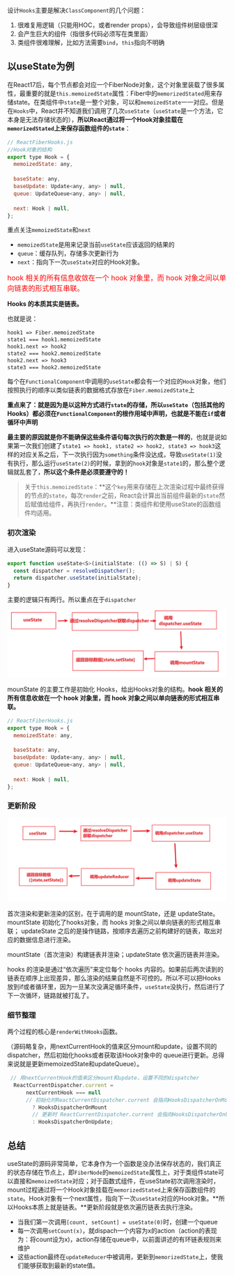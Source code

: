 

设计`Hooks`主要是解决`ClassComponent`的几个问题：

1. 很难复用逻辑（只能用HOC，或者render props），会导致组件树层级很深
2. 会产生巨大的组件（指很多代码必须写在类里面）
3. 类组件很难理解，比如方法需要`bind`，`this`指向不明确

## 以useState为例

在React17后，每个节点都会对应一个FiberNode对象，这个对象里装载了很多属性，最重要的就是`this.memoizedState`属性：Fiber中的`memorizedStated`用来存储state。在类组件中`state`是一整个对象，可以和`memoizedState`一一对应。但是在`Hooks`中，React并不知道我们调用了几次`useState`（`useState`是一个方法，它本身是无法存储状态的），**所以React通过将一个Hook对象挂载在`memorizedStated`上来保存函数组件的`state`**：

```js
// ReactFiberHooks.js 
//Hook对象的结构
export type Hook = {
  memoizedState: any, 

  baseState: any,    
  baseUpdate: Update<any, any> | null,  
  queue: UpdateQueue<any, any> | null,  

  next: Hook | null, 
};
```

重点关注`memoizedState`和`next`

- `memoizedState`是用来记录当前`useState`应该返回的结果的
- `queue`：缓存队列，存储多次更新行为
- `next`：指向下一次`useState`对应的Hook对象。

<font color=red size=3>hook 相关的所有信息收敛在一个 hook 对象里，而 hook 对象之间以单向链表的形式相互串联。</font>

**Hooks 的本质其实是链表。**

也就是说：

```
hook1 => Fiber.memoizedState
state1 === hook1.memoizedState
hook1.next => hook2
state2 === hook2.memoizedState
hook2.next => hook3
state3 === hook2.memoizedState
```

每个在`FunctionalComponent`中调用的`useState`都会有一个对应的`Hook`对象，他们按照执行的顺序以类似链表的数据格式存放在`Fiber.memoizedState`上

**重点来了：就是因为是以这种方式进行`state`的存储，所以`useState`（包括其他的Hooks）都必须在`FunctionalComponent`的根作用域中声明，也就是不能在`if`或者循环中声明**

**最主要的原因就是你不能确保这些条件语句每次执行的次数是一样的**，也就是说如果第一次我们创建了`state1 => hook1, state2 => hook2, state3 => hook3`这样的对应关系之后，下一次执行因为`something`条件没达成，导致`useState(1)`没有执行，那么运行`useState(2)`的时候，拿到的`hook`对象是`state1`的，那么整个逻辑就乱套了，**所以这个条件是必须要遵守的！**



>  关于`this.memoizedState`：**这个`key`用来存储在上次渲染过程中最终获得的节点的`state`，每次`render`之前，React会计算出当前组件最新的`state`然后赋值给组件，再执行`render`。**注意：类组件和使用useState的函数组件均适用。



### 初次渲染

进入useState源码可以发现：

```js
export function useState<S>(initialState: (() => S) | S) {
  const dispatcher = resolveDispatcher();
  return dispatcher.useState(initialState);
}
```

主要的逻辑只有两行。所以重点在于`dispatcher`

![image-20210307180650056](./pic/image-mount.png)



mounState 的主要工作是初始化 Hooks，给出Hooks对象的结构。**hook 相关的所有信息收敛在一个 hook 对象里，而 hook 对象之间以单向链表的形式相互串联。**

```js
// ReactFiberHooks.js
export type Hook = {
  memoizedState: any, 

  baseState: any,    
  baseUpdate: Update<any, any> | null,  
  queue: UpdateQueue<any, any> | null,  

  next: Hook | null, 
};
```



### 更新阶段

![image-20210307182247488](./pic/image-update.png)

首次渲染和更新渲染的区别，在于调用的是 mountState，还是 updateState。mountState 初始化了hooks对象，而 hooks 对象之间以单向链表的形式相互串联； updateState 之后的是操作链路，按顺序去遍历之前构建好的链表，取出对应的数据信息进行渲染。

mountState（首次渲染）构建链表并渲染；updateState 依次遍历链表并渲染。

hooks 的渲染是通过“依次遍历”来定位每个 hooks 内容的。如果前后两次读到的链表在顺序上出现差异，那么渲染的结果自然是不可控的。所以不可以把Hooks放到if或者循环里，因为一旦某次没满足循环条件，`useState`没执行，然后进行了下一次循环，链路就被打乱了。

### 细节整理

两个过程的核心是`renderWithHooks`函数。

（源码略复杂，用nextCurrentHook的值来区分mount和update，设置不同的dispatcher，然后初始化hooks或者获取该Hook对象中的 queue进行更新。总得来说就是更新memoizedState和updateQueue）。

```js
 // 用nextCurrentHook的值来区分mount和update，设置不同的dispatcher
  ReactCurrentDispatcher.current =
      nextCurrentHook === null
      // 初始化时ReactCurrentDispatcher.current 会指向HooksDispatcherOnMount 对象：初始化hooks
        ? HooksDispatcherOnMount
        // 更新时 ReactCurrentDispatcher.current 会指向HooksDispatcherOnUpdate对象：获取该Hook对象中的 queue，遍历链表进行更新
        : HooksDispatcherOnUpdate;

```



## 总结

useState的源码非常简单，它本身作为一个函数是没办法保存状态的，我们真正的状态存储在节点上，即`FiberNode`的`memoizedState`属性上，对于类组件state可以直接和`memoizedState`对应；对于函数式组件，在useState初次调用渲染时，mount过程通过将一个Hook对象挂载在`memorizedStated`上来保存函数组件的`state`。Hook对象有一个next属性，指向下一次`useState`对应的Hook对象。**所以Hooks本质上就是链表。**更新阶段就是依次遍历链表去执行渲染。

- 当我们第一次调用`[count, setCount] = useState(0)`时，创建一个queue
- 每一次调用`setCount(x)`，就dispach一个内容为x的action（action的表现为：将count设为x)，action存储在queue中，以前面讲述的有环链表规则来维护
- 这些action最终在`updateReducer`中被调用，更新到`memorizedState`上，使我们能够获取到最新的state值。



